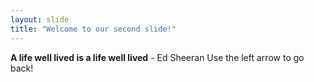 ```yaml
---
layout: slide
title: "Welcome to our second slide!"
---
```

**A life well lived is a life well lived** - Ed Sheeran
Use the left arrow to go back!
